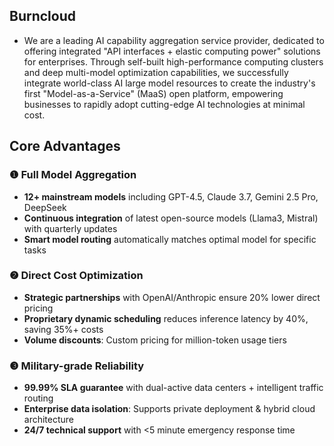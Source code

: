 ## Burncloud

- We are a leading AI capability aggregation service provider, dedicated to offering integrated "API interfaces + elastic computing power" solutions for enterprises. Through self-built high-performance computing clusters and deep multi-model optimization capabilities, we successfully integrate world-class AI large model resources to create the industry's first "Model-as-a-Service" (MaaS) open platform, empowering businesses to rapidly adopt cutting-edge AI technologies at minimal cost.

## Core Advantages

### ❶ Full Model Aggregation
- **12+ mainstream models** including GPT-4.5, Claude 3.7, Gemini 2.5 Pro, DeepSeek
- **Continuous integration** of latest open-source models (Llama3, Mistral) with quarterly updates
- **Smart model routing** automatically matches optimal model for specific tasks

### ❷ Direct Cost Optimization
- **Strategic partnerships** with OpenAI/Anthropic ensure 20% lower direct pricing
- **Proprietary dynamic scheduling** reduces inference latency by 40%, saving 35%+ costs
- **Volume discounts**: Custom pricing for million-token usage tiers

### ❸ Military-grade Reliability
- **99.99% SLA guarantee** with dual-active data centers + intelligent traffic routing
- **Enterprise data isolation**: Supports private deployment & hybrid cloud architecture
- **24/7 technical support** with <5 minute emergency response time
